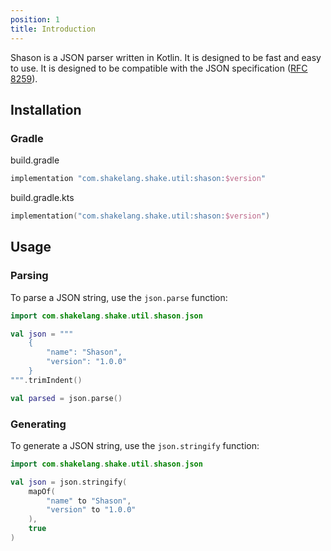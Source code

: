 ```yaml
---
position: 1
title: Introduction
---
```


Shason is a JSON parser written in Kotlin. It is designed to be fast and easy to use. It is designed to be
compatible with the JSON specification ([RFC 8259](https://tools.ietf.org/html/rfc8259)).

## Installation

### Gradle

build.gradle

```gradle
implementation "com.shakelang.shake.util:shason:$version"
```

build.gradle.kts

```kotlin
implementation("com.shakelang.shake.util:shason:$version")
```

## Usage

### Parsing

To parse a JSON string, use the `json.parse` function:

```kotlin
import com.shakelang.shake.util.shason.json

val json = """
    {
        "name": "Shason",
        "version": "1.0.0"
    }
""".trimIndent()

val parsed = json.parse()
```

### Generating

To generate a JSON string, use the `json.stringify` function:

```kotlin
import com.shakelang.shake.util.shason.json

val json = json.stringify(
    mapOf(
        "name" to "Shason",
        "version" to "1.0.0"
    ),
    true
)
```
